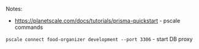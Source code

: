 Notes:

- https://planetscale.com/docs/tutorials/prisma-quickstart - pscale commands

`pscale connect food-organizer development --port 3306` - start DB proxy
